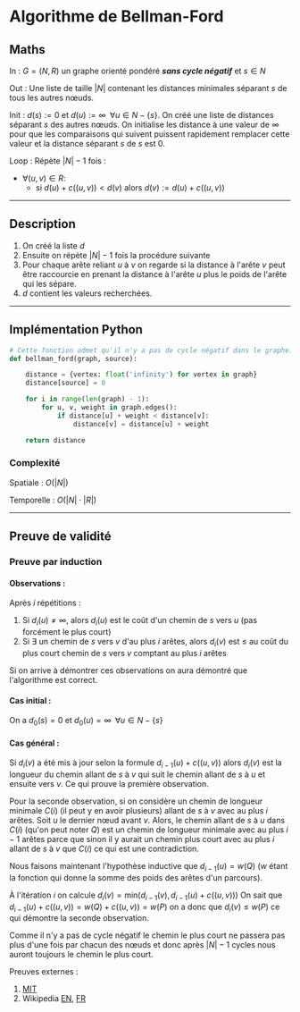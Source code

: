 # Algorithme de Bellman-Ford

## Maths

In : 
$G=(N,R)$ un graphe orienté pondéré ***sans cycle négatif*** et $s \in N$

Out : 
Une liste de taille $|N|$ contenant les distances minimales séparant $s$ de tous les autres nœuds. 

Init : 
$d(s):=0$ et $d(u):=\infty \,\,\, \forall u \in N -\{s\}$. On créé une liste de distances séparant $s$ des autres nœuds. On initialise les distance à une valeur de $\infty$ pour que les comparaisons qui suivent puissent rapidement remplacer cette valeur et la distance séparant $s$ de $s$ est $0$.

Loop :
Répète $|N|-1$ fois :
- $\forall(u,v)\in R:$
  - si $d(u)+c((u,v))\lt d(v)$ alors $d(v):=d(u)+c((u,v))$

---

## Description 

1. On créé la liste $d$ 
2. Ensuite on répète $|N|-1$ fois la procédure suivante
3. Pour chaque arête reliant $u$ à $v$ on regarde si la distance à l'arête $v$ peut être raccourcie en prenant la distance à l'arête $u$ plus le poids de l'arête qui les sépare.
4. $d$ contient les valeurs recherchées.

---

## Implémentation Python

```python
# Cette fonction admet qu'il n'y a pas de cycle négatif dans le graphe. 
def bellman_ford(graph, source):

    distance = {vertex: float('infinity') for vertex in graph}
    distance[source] = 0

    for i in range(len(graph) - 1):
        for u, v, weight in graph.edges():
            if distance[u] + weight < distance[v]:
                distance[v] = distance[u] + weight

    return distance
```
### Complexité 
Spatiale : $O(|N|)$

Temporelle : $O(|N|\cdot|R|)$

---

## Preuve de validité
### Preuve par induction
#### Observations :
Après $i$ répétitions :
1. Si $d_{i}(u)\neq \infty$, alors $d_{i}(u)$ est le coût d'un chemin de $s$ vers $u$ (pas forcément le plus court)
2. Si $\exists$ un chemin de $s$ vers $v$ d'au plus $i$ arêtes, alors $d_{i}(v)$ est $\leq$ au coût du plus court chemin de $s$ vers $v$ comptant au plus $i$ arêtes

Si on arrive à démontrer ces observations on aura démontré que l'algorithme est correct.

#### Cas initial :
On a $d_{0}(s)=0$ et $d_{0}(u)=\infty \,\,\, \forall u \in N -\{s\}$

#### Cas général :
Si $d_{i}(v)$ a été mis à jour selon la formule $d_{i-1}(u)+c((u,v))$ alors $d_{i}(v)$ est la longueur du chemin allant de $s$ à $v$ qui suit le chemin allant de $s$ à $u$ et ensuite vers $v$. Ce qui prouve la première observation.

Pour la seconde observation, si on considère un chemin de longueur minimale $C(i)$ (il peut y en avoir plusieurs) allant de $s$ à $v$ avec au plus $i$ arêtes. Soit $u$ le dernier nœud avant $v$. Alors, le chemin allant de $s$ à $u$ dans $C(i)$ (qu'on peut noter $Q$) est un chemin de longueur minimale avec au plus $i-1$ arêtes parce que sinon il y aurait un chemin plus court avec au plus $i$ allant de $s$ à $v$ que $C(i)$ ce qui est une contradiction. 

Nous faisons maintenant l'hypothèse inductive que $d_{i-1}(u)=w(Q)$ ($w$ étant la fonction qui donne la somme des poids des arêtes d'un parcours).

À l'itération $i$ on calcule $d_{i}(v)=\text{min}(d_{i-1}(v),d_{i-1}(u)+c((u,v)))$
On sait que $d_{i-1}(u)+c((u,v))=w(Q)+c((u,v))=w(P)$ on a donc que $d_{i}(v)\leq w(P)$ ce qui démontre la seconde observation.

Comme il n'y a pas de cycle négatif le chemin le plus court ne passera pas plus d'une fois par chacun des nœuds et donc après $|N|-1$ cycles nous auront toujours le chemin le plus court.

Preuves externes :
1. [MIT](https://web.stanford.edu/class/archive/cs/cs161/cs161.1168/lecture14.pdf)
2. Wikipedia [EN](https://en.wikipedia.org/wiki/Bellman%E2%80%93Ford_algorithm#Proof_of_correctness), [FR](https://fr.wikipedia.org/wiki/Algorithme_de_Bellman-Ford#Preuve_de_la_correction)
